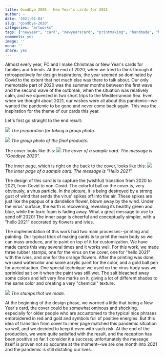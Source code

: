 ```yaml
---
title: Goodbye 2020 - New Year's cards for 2021
author: ~
date: '2021-02-04'
slug: "goodbye-2020"
categories: "artworks"
tags: ["newyear", "card", "newyearscard", "printmaking", "handmade", "handicraft", "covid19", "coronavirus", "2020", "2021"]
comments: yes
image: ''
menu: ''
share: yes
---
```


Almost every year, FC and I make Christmas or New Year's cards for families and friends. At the end of 2020, when we tried to think through it retrospectively for design inspirations, the year seemed so dominated by Covid to the extent that not much else was there to talk about. Our only memorable part of 2020 was the summer months between the first wave and the second wave of the outbreak, when the situation was relatively calm, and we squeezed in two short trips to the Mediterranean Sea. Even when we thought about 2021, our wishes were all about this pandemic--we wanted the pandemic to be gone and never come back again. This was the inspiration for the theme of our cards this year.

Let's first go straight to the end result:

![](/images/2021-02-04-goodbye-2020/group-prepare.jpg)
*The preparation for taking a group photo.*

![](/images/2021-02-04-goodbye-2020/group.jpg)
*The group photo of the final products.*

The cover looks like this:
![](/images/2021-02-04-goodbye-2020/cover.jpg)
*The cover of a sample card. The message is "Goodbye 2020".*

The inner page, which is right on the back to the cover, looks like this:
![](/images/2021-02-04-goodbye-2020/page.jpg)
*The inner page of a sample card. The message is "Hello 2021".*

The design of this card is to capture the (wishful) transition from 2020 to 2021, from Covid to non-Covid. The colorful ball on the cover is, very obviously, a virus particle. In the picture, it is being destroyed by a strong gust of wind that sends the virus' spikes off into the air. These spikes are just like the pappus of a dandelion flower, blown away by the wind. Under the virus' surface, the earth is recovering, revealing its healthy green and blue, while the toxic foam is fading away. What a great message to use to send off 2020! The inner page is cheerful and conceptually simpler, with a "hello 2021" decorated by flowers and ivies.

The implementation of this work had two main processes--printing and painting. Our typical trick of making cards is to print the main body so we can mass produce, and to paint on top of it for customization. We have made cards this way several times and it works well. For this work, we made three rubber stamps, one for the virus on the cover, one for "hello 2021" with the ivies, and one for the orange flowers. After the printing was done, we used watercolor and some acrylic paint for the color, and a gold ball pen for accentuation. One special technique we used on the virus body was we sprinkled salt on it when the paint was still wet. The salt bleached away some colors and left very fine marks on it, giving a lot of different shades to the same color and creating a very "chemical" texture.

![](/images/2021-02-04-goodbye-2020/stamps.jpg)
*The stamps that we made.*

At the beginning of the design phase, we worried a little that being a New Year's card, the cover could be somewhat ominous and shocking, especially for older people who are accustomed to the typical nice phrases embroidered in red and gold and symbols full of positive energies. But this idea of transition from cover to inner page matched this pandemic situation so well, and we decided to keep it even with such risk. At the end of the production, we were quite satisfied with the result, and the reception has been positive so far. I consider it a success; unfortunately the message itself is proven not so accurate at the moment--we are one month into 2021 and the pandemic is still dictating our lives.
